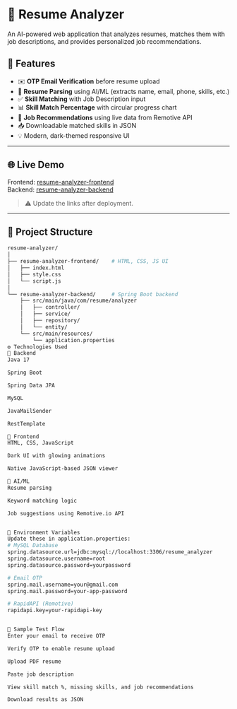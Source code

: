 # 🧠 Resume Analyzer

An AI-powered web application that analyzes resumes, matches them with job descriptions, and provides personalized job recommendations.

## 🚀 Features

- ✉️ **OTP Email Verification** before resume upload
- 📄 **Resume Parsing** using AI/ML (extracts name, email, phone, skills, etc.)
- ✅ **Skill Matching** with Job Description input
- 📊 **Skill Match Percentage** with circular progress chart
- 💼 **Job Recommendations** using live data from Remotive API
- 📥 Downloadable matched skills in JSON
- 💡 Modern, dark-themed responsive UI

---

## 🌐 Live Demo

Frontend: [resume-analyzer-frontend](https://your-frontend-url)  
Backend: [resume-analyzer-backend](https://your-backend-url)

> ⚠️ Update the links after deployment.

---

## 📁 Project Structure

```bash
resume-analyzer/
│
├── resume-analyzer-frontend/    # HTML, CSS, JS UI
│   ├── index.html
│   ├── style.css
│   └── script.js
│
└── resume-analyzer-backend/     # Spring Boot backend
    ├── src/main/java/com/resume/analyzer
    │   ├── controller/
    │   ├── service/
    │   ├── repository/
    │   └── entity/
    └── src/main/resources/
        └── application.properties
⚙️ Technologies Used
🔧 Backend
Java 17

Spring Boot

Spring Data JPA

MySQL

JavaMailSender

RestTemplate

🎨 Frontend
HTML, CSS, JavaScript

Dark UI with glowing animations

Native JavaScript-based JSON viewer

🤖 AI/ML
Resume parsing

Keyword matching logic

Job suggestions using Remotive.io API


🔐 Environment Variables
Update these in application.properties:
# MySQL Database
spring.datasource.url=jdbc:mysql://localhost:3306/resume_analyzer
spring.datasource.username=root
spring.datasource.password=yourpassword

# Email OTP
spring.mail.username=your@gmail.com
spring.mail.password=your-app-password

# RapidAPI (Remotive)
rapidapi.key=your-rapidapi-key


🧪 Sample Test Flow
Enter your email to receive OTP

Verify OTP to enable resume upload

Upload PDF resume

Paste job description

View skill match %, missing skills, and job recommendations

Download results as JSON
